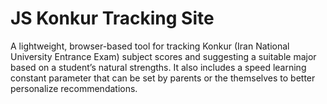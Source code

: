 # JS Konkur Tracking Site
A lightweight, browser-based tool for tracking Konkur (Iran National University Entrance Exam) subject scores and suggesting a suitable major based on a student’s natural strengths.
It also includes a speed learning constant parameter that can be set by parents or the themselves to better personalize recommendations.
